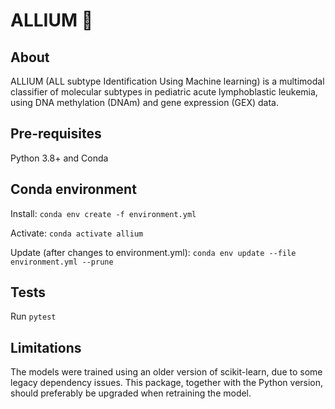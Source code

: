 # ALLIUM :garlic:

## About

ALLIUM (ALL subtype Identification Using Machine learning) is a multimodal classifier of molecular subtypes in pediatric acute lymphoblastic leukemia, using DNA methylation (DNAm) and gene expression (GEX) data.

## Pre-requisites
Python 3.8+ and Conda

## Conda environment

Install: `conda env create -f environment.yml`

Activate: `conda activate allium`

Update (after changes to environment.yml): `conda env update --file environment.yml --prune`

## Tests
Run `pytest`

## Limitations

The models were trained using an older version of scikit-learn, due to some legacy dependency issues. This package, together with the Python version, should preferably be upgraded when retraining the model.